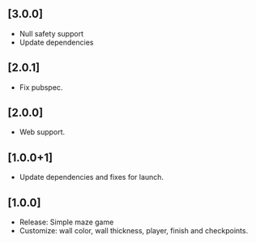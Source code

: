 ## [3.0.0]
* Null safety support
* Update dependencies

## [2.0.1]
* Fix pubspec.

## [2.0.0]
* Web support.

## [1.0.0+1]
* Update dependencies and fixes for launch.

## [1.0.0]
* Release: Simple maze game
* Customize: wall color, wall thickness, player, finish and checkpoints.
